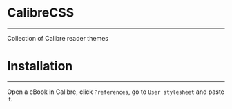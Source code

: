 # CalibreCSS
---
Collection of Calibre reader themes

# Installation
---
Open a eBook in Calibre, click `Preferences`, go to `User stylesheet` and paste it.
